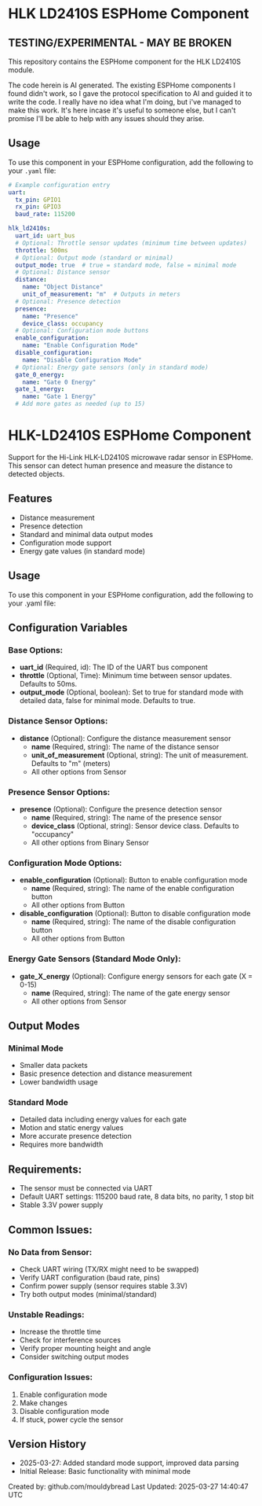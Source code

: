 # HLK LD2410S ESPHome Component
## TESTING/EXPERIMENTAL - MAY BE BROKEN
This repository contains the ESPHome component for the HLK LD2410S module.

The code herein is AI generated. The existing ESPHome components I found didn't work, so I gave the protocol specification to AI and guided it to write the code. I really have no idea what I'm doing, but i've managed to make this work. It's here incase it's useful to someone else, but I can't promise I'll be able to help with any issues should they arise.

## Usage

To use this component in your ESPHome configuration, add the following to your `.yaml` file:

```yaml
# Example configuration entry
uart:
  tx_pin: GPIO1
  rx_pin: GPIO3
  baud_rate: 115200

hlk_ld2410s:
  uart_id: uart_bus
  # Optional: Throttle sensor updates (minimum time between updates)
  throttle: 500ms
  # Optional: Output mode (standard or minimal)
  output_mode: true  # true = standard mode, false = minimal mode
  # Optional: Distance sensor
  distance:
    name: "Object Distance"
    unit_of_measurement: "m"  # Outputs in meters
  # Optional: Presence detection
  presence:
    name: "Presence"
    device_class: occupancy
  # Optional: Configuration mode buttons
  enable_configuration:
    name: "Enable Configuration Mode"
  disable_configuration:
    name: "Disable Configuration Mode"
  # Optional: Energy gate sensors (only in standard mode)
  gate_0_energy:
    name: "Gate 0 Energy"
  gate_1_energy:
    name: "Gate 1 Energy"
  # Add more gates as needed (up to 15)
```

# HLK-LD2410S ESPHome Component

Support for the Hi-Link HLK-LD2410S microwave radar sensor in ESPHome. This sensor can detect human presence and measure the distance to detected objects.

## Features
- Distance measurement
- Presence detection
- Standard and minimal data output modes
- Configuration mode support
- Energy gate values (in standard mode)

## Usage

To use this component in your ESPHome configuration, add the following to your .yaml file:

## Configuration Variables

### Base Options:
- **uart_id** (Required, id): The ID of the UART bus component
- **throttle** (Optional, Time): Minimum time between sensor updates. Defaults to 50ms.
- **output_mode** (Optional, boolean): Set to true for standard mode with detailed data, false for minimal mode. Defaults to true.

### Distance Sensor Options:
- **distance** (Optional): Configure the distance measurement sensor
  - **name** (Required, string): The name of the distance sensor
  - **unit_of_measurement** (Optional, string): The unit of measurement. Defaults to "m" (meters)
  - All other options from Sensor

### Presence Sensor Options:
- **presence** (Optional): Configure the presence detection sensor
  - **name** (Required, string): The name of the presence sensor
  - **device_class** (Optional, string): Sensor device class. Defaults to "occupancy"
  - All other options from Binary Sensor

### Configuration Mode Options:
- **enable_configuration** (Optional): Button to enable configuration mode
  - **name** (Required, string): The name of the enable configuration button
  - All other options from Button
- **disable_configuration** (Optional): Button to disable configuration mode
  - **name** (Required, string): The name of the disable configuration button
  - All other options from Button

### Energy Gate Sensors (Standard Mode Only):
- **gate_X_energy** (Optional): Configure energy sensors for each gate (X = 0-15)
  - **name** (Required, string): The name of the gate energy sensor
  - All other options from Sensor

## Output Modes

### Minimal Mode
- Smaller data packets
- Basic presence detection and distance measurement
- Lower bandwidth usage

### Standard Mode
- Detailed data including energy values for each gate
- Motion and static energy values
- More accurate presence detection
- Requires more bandwidth

## Requirements:
- The sensor must be connected via UART
- Default UART settings: 115200 baud rate, 8 data bits, no parity, 1 stop bit
- Stable 3.3V power supply

## Common Issues:

### No Data from Sensor:
- Check UART wiring (TX/RX might need to be swapped)
- Verify UART configuration (baud rate, pins)
- Confirm power supply (sensor requires stable 3.3V)
- Try both output modes (minimal/standard)

### Unstable Readings:
- Increase the throttle time
- Check for interference sources
- Verify proper mounting height and angle
- Consider switching output modes

### Configuration Issues:
1. Enable configuration mode
2. Make changes
3. Disable configuration mode
4. If stuck, power cycle the sensor

## Version History
- 2025-03-27: Added standard mode support, improved data parsing
- Initial Release: Basic functionality with minimal mode

Created by: github.com/mouldybread
Last Updated: 2025-03-27 14:40:47 UTC
```
